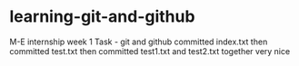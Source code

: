 # learning-git-and-github

M-E internship week 1 Task - git and github
committed index.txt then committed test.txt then committed test1.txt and test2.txt together
very nice
